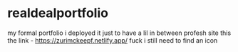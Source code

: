 # realdealportfolio
my formal portfolio
i deployed it just to have a lil in between profesh site this the link - https://zurimckeepf.netlify.app/
fuck i still need to find an icon
